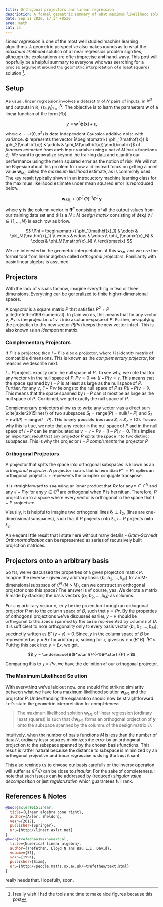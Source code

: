 ```yaml
---
title: Orthogonal projectors and linear regression
description: A formal geometric summary of what maximum likelihood solution for linear regression signifies.
date: Sep 28 2020, 17:34 +0530
area: math
cat: la
---
```


_Linear regression_ is one of the most well studied machine learning algorithms.
A geometric perspective also makes rounds as to what the _maximum likelihood_
solution of a linear regression problem signifies, although the explanations are
often imprecise and hand-wavy. This post will hopefully be a helpful summary to
everyone who was searching for a precise argument around the geometric
interpretation of a least squares solution [^a].

## Setup

As usual, linear regression involves a dataset $\mathcal{D}$ of $N$ pairs of
inputs, in $\mathbb{R}^D$ and outputs in $\mathbb{R}$,
$\{ \mathbf{x}_i, y_i \}_{i=1}^N$. The objective is to learn the parameters
$\mathbf{w}$ of a linear function of the form [^b]

$$
y = \mathbf{w}^T\mathbf{\phi}(\mathbf{x}) + \epsilon,
$$

where $\epsilon \sim \mathcal{N}(0, \sigma^2)$ is data-independent Gaussian
additive noise with variance. $\mathbf{\phi}$ represents the vector
$\begin{bmatrix} \phi_1(\mathbf{x}) & \phi_2(\mathbf{x}) & \cdots & \phi_M(\mathbf{x}) \end{bmatrix}$
of _features_ extracted from each input variable using a set of $M$ basis functions
$\phi_i$. We want to generalize beyond the training data and quantify our performance
using the mean squared error as the notion of risk. We will not be Bayesian
about this problem for now and instead focus on getting a point value
$\mathbf{w}_{ML}$ called the _maximum likelihood_ estimate, as is commonly used.
The key result typically shown in an introductory machine learning class for
the maximum likelihood estimate under mean squared error is reproduced below.

$$
\mathbf{w}_{ML} = (\Phi^T\Phi)^{-1}\Phi^T\mathbf{y}
$$

where $\mathbf{y}$ is the column vector in $\mathbf{R}^N$ consisting of all the
output values from our training data set and $\Phi$ is a $N \times M$
_design matrix_ consisting of $\phi(\mathbf{x}_i)~\forall~i \in \{1, \dots, N\}$
in each row as brlow.

$$
\Phi = \begin{pmatrix}
\phi_1(\mathbf{x}_1) & \cdots & \phi_M(\mathbf{x}_1) \\
\vdots & \vdots & \vdots \\
\phi_1(\mathbf{x}_N) & \cdots & \phi_M(\mathbf{x}_N) \\
\end{pmatrix}
$$

We are interested in the geometric interpretation of this $\mathbf{w}_{ML}$
and we use the formal tool from linear algebra called _orthogonal projectors_.
Familiarity with basic linear algebra is assumed.

## Projectors

With the lack of visuals for now, imagine everything in two or three dimensions.
Everything can be generalized to finite higher-dimensional spaces.

A _projector_ is a square matrix $P$ that satisfies $P^2 = P$ \cite{trefethen1997numerical}.
In plain words, this means that for any vector $v$, $Pv$ is the projection of $v$ it into a
column-space of $P$. Further, re-applying the projection to this new vector
$P(Pv)$ keeps the new vector intact. This is also known as an _idempotent_ matrix.

### Complementary Projectors

If $P$ is a projector, then $I - P$ is also a projector, where $I$ is identity
matrix of compatible dimensions. This is known as the _complementary projector_,
for reasons we describe next.

$I - P$ projects exactly onto the null space of $P$. To see why, we note that
for any vector $v$ in the null space of $P$, $Pv = 0 \implies (I - P)v = v$.
This means that the space spanned by $I - P$ is at least as large as the null
space of $P$. Further, for any $v$, $(I - P)v$ belongs to the null space of
$P$ as $P(I - P)v = 0$. This means that the space spanned by $I - P$ can at most
be as large as the null space of $P$. Combined, we get exactly the null space of
$P$.

Complementary projectors allow us to write any vector $v$ as a direct sum \cite{axler2015linear} of
two subspaces $S_1 = \text{range}(P) = \text{null}(I-P)$ and
$S_2 = \text{null}(P) = \text{range}(I-P)$. This is only possible because
$S_1 \cap S_2 = \{0\}$. To see why this is true, we note that any vector
in the null space of $P$ and in the null space of $I - P$ can be manipulated as
$v = v - Pv = (I - P)v = 0$. This implies an important result that any projector
$P$ splits the space into two distinct subspaces. This is why the projector
$I-P$ _complements_ the projector $P$.

### Orthogonal Projectors

A projector that splits the space into orthogonal subspaces is known as an
_orthogonal projector_. A projector matrix that is hermitian $P^\star = P$
implies an orthogonal projector. $\star$ represents the complex conjugate
transpose.

It is straighforward to see using an inner product that $Px$ for any
$x \in \mathbb{C}^N$ and any $(I - P)y$ for any $y \in \mathbb{C}^N$ are
orthogonal when $P$ is hermitian. Therefore, $P$ projects on to a space
where every vector is orthogonal to the space that $I - P$ projects to.

Visually, it is helpful to imagine two orthogonal lines $\ell_1 \perp \ell_2$,
(lines are one-dimensional subspaces), such that if $P$ projects onto $\ell_1$,
$I-P$ projects onto $\ell_2$.

An elegant little result that I state here without many details -
_Gram-Schmidt Orthonormalization_ can be represented as series of recursively
built projection matrices.

## Projectors onto an arbitrary basis

So far, we've discussed the properties of a given projection matrix $P$. Imagine
the reverse - given any arbitrary basis $\{b_1, b_2, \dots, b_M\}$ for an
M-dimensional subspace of $\mathbb{C}^N$ ($N > M$), can we construct an
orthogonal projector onto this space? The answer is of course, yes. We denote a
matrix $B$ made by stacking the basis vectors $\{b_1, b_2, \dots, b_M\}$ as columns.

For any arbitrary vector $v$, let $y$ be the projection through an orthogonal
projector $P$ on to the column space of $B$, such that $y = Pv$. By the
properties of orthogonal projections we've discussed earlier, $y - v$ should
be orthogonal to the space spanned by the basis represented by columns of $B$. It is
sufficient to note orthogonality only to every basis vector
$\{b_1, b_2, \dots, b_M\}$, succinctly written as $B^\star(y - v) = 0$. Since, $y$
in the column space of $B$ be represented as $y = Bx$ for arbitrary $x$, solving for $x$, gives us
$x = (B^\star B)^{-1}B^\star v$. Putting this back into $y = Bx$, we get,

$$
y = \underbrace{B(B^\star B)^{-1}B^\star}_{P} v
$$

Comparing this to $y = Pv$, we have the definition of our orthogonal projector.

### The Maximum Likelihood Solution

With everything we've laid out now, one should find striking similarity
between what we have for a maximum likelihood solution $\mathbf{w}_{ML}$ and the
projector $P$. Understanding the explanation should now be straightforward.
Let's state the geometric interpretation for completeness.

> The maximum likelihood solution $\mathbf{w}_{ML}$ of linear regression
> (ordinary least squares)
> is such that $\Phi \mathbf{w}_{ML}$ forms an orthogonal projection of $\mathbf{y}$
> onto the subspace spanned by the columns of the design matrix $\Phi$.

Intuitively, when the number of basis functions $M$ is less than the number of
data $N$, ordinary least squares minimizes the error by an orthogonal projection
to the subspace spanned by the chosen basis functions. This result is rather
natural because the distance to subspace is minimized by an orthogonal
projection and linear regression is doing the best it can!

This also reminds us to choose our basis carefully or the inverse operation
will suffer as $\Phi^T\Phi$ can be close to _singular_. For the sake of
completeness, I note that such issues can be addressed by (reduced)
_singular value decomposition_ or just _regularization_ which guarantees full
rank.

## References & Notes

```bib
@book{axler2015linear,
  title={Linear algebra done right},
  author={Axler, Sheldon},
  year={2015},
  publisher={Springer},
  url={http://linear.axler.net}
}
@book{trefethen1997numerical,
  title={Numerical linear algebra},
  author={Trefethen, Lloyd N and Bau III, David},
  volume={50},
  year={1997},
  publisher={Siam},
  url={http://people.maths.ox.ac.uk/~trefethen/text.html}
}
```

[^a]: I really wish I had the tools and time to make nice figures because this post

really needs that. Hopefully, soon.
